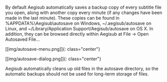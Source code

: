 By default Aegisub automatically saves a backup copy of every subtitle file you
open, along with another copy every minute (if any changes have been made in
the last minute). These copies can be found in %APPDATA%\Aegisub\autosave on
Windows, ~/.aegisub/autosave on Linux, and ~/Library/Application
Support/Aegisub/autosave on OS X. In addition, they can be browsed directly
within Aegisub at File → Open Autosaved File...

[[img/autosave-menu.png]]{: class="center"}

[[img/autosave-dialog.png]]{: class="center"}

Aegisub automatically cleans up old files in the autosave directory, so the
automatic backups should not be used for long-term storage of files.
